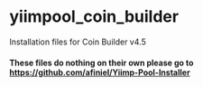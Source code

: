 # yiimpool_coin_builder
Installation files for Coin Builder v4.5

#### These files do nothing on their own please go to https://github.com/afiniel/Yiimp-Pool-Installer
